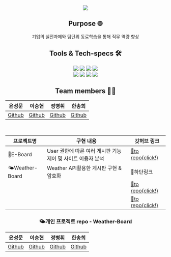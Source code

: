 <div align="center"">
  <img src="https://capsule-render.vercel.app/api?type=waving&color=auto&height=200&section=header&text=Django%20E-Project&fontSize=60&animation=fadeIn&fontAlignY=38&desc=&descAlignY=51&descAlign=62" /><br/>

  ## Purpose 🌐
  
  <p dir="auto">
      기업의 실전과제와 팀단위 동료학습을 통해 직무 역량 향상<br>
  </p> 
  
  ## Tools & Tech-specs 🛠️
  <p>
      <img src="https://img.shields.io/badge/code covention-FF4747?style=flat&logo=&logoColor=white"/>
      <img src="https://img.shields.io/badge/git covention-4479A1?style=flat&logo=&logoColor=white"/>
      <img src="https://img.shields.io/badge/pull request-527FFF?style=flat&logo=&logoColor=white"/>
      <img src="https://img.shields.io/badge/MySQL-4479A1?style=flat&logo=MySQL&logoColor=white"/><br/>
      <img src="https://img.shields.io/badge/Python-F7DF1E?style=flat&logo=Python&logoColor=white"/>
      <img src="https://img.shields.io/badge/Django-4479A1?style=flat&logo=Django&logoColor=white"/>
      <img src="https://img.shields.io/badge/Amazon RDS-527FFF?style=flat&logo=Amazon RDS&logoColor=white"/>
      <img src="https://img.shields.io/badge/Amazon EC2-FF9900?style=flat&logo=Amazon EC2&logoColor=white"/>
  </p>
  
  ## <b> Team members 👋🏻 </br>
|윤성문|이승현|정병휘|한송희|
|:------:|:------:|:------:|:------:|
|[Github](https://github.com/tjdans1201) | [Github](https://github.com/blessian) | [Github](https://github.com/byeonghwijeong) | [Github](https://github.com/song-hee-1) |
  <br />

| 프로젝트명 | 구현 내용 | 깃허브 링크 |
| --- | --- | --- |
| 📑E-Board | User 권한에 따른 여러 게시판 기능 제어 및 사이트 이용자 분석 | [🐥to repo(click!)](https://github.com/E-Project-django/user-board-service) |
| 🌤️Weather-Board | Weather API활용한 게시판 구현 & 암호화 | 🐥하단링크 |
|  |  | [🐥to repo(click!)]()|
|  |  | [🐥to repo(click!)]()|


### 🌤️개인 프로젝트 repo - Weather-Board
|윤성문|이승현|정병휘|한송희|
|:------:|:------:|:------:|:------:|
|[Github](https://github.com/tjdans1201/wheather_boards) | [Github](https://github.com/blessian) | [Github](https://github.com/ByeonghwiJeong/flow-board) | [Github](https://github.com/song-hee-1/weather-diary-service) |
</div>
